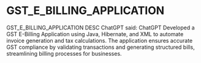 # GST_E_BILLING_APPLICATION
GST_E_BILLING_APPLICATION DESC ChatGPT said: ChatGPT Developed a GST E-Billing Application using Java, Hibernate, and XML to automate invoice generation and tax calculations. The application ensures accurate GST compliance by validating transactions and generating structured bills, streamlining billing processes for businesses.
